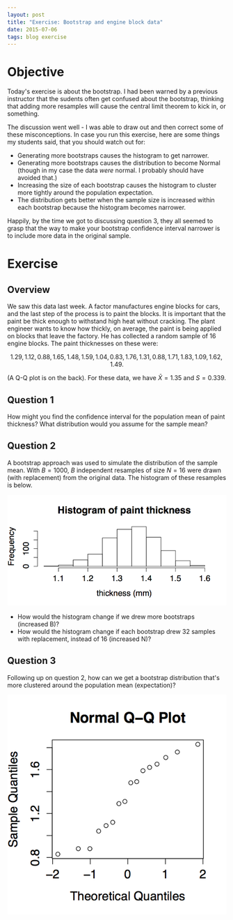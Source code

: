 ```yaml
---
layout: post
title: "Exercise: Bootstrap and engine block data"
date: 2015-07-06
tags: blog exercise
---
```


# Objective
Today's exercise is about the bootstrap. I had been warned by a previous instructor that the sudents often get confused about the bootstrap, thinking that adding more resamples will cause the central limit theorem to kick in, or something.

The discussion went well - I was able to draw out and then correct some of these misconceptions. In case you run this exercise, here are some things my students said, that you should watch out for:

 - Generating more bootstraps causes the histogram to get narrower.
 - Generating more bootstraps causes the distribution to become Normal (though in my case the data *were* normal. I probably should have avoided that.)
 - Increasing the size of each bootstrap causes the histogram to cluster more tightly around the population expectation.
 - The distribution gets better when the sample size is increased within each bootstrap because the histogram becomes narrower.

Happily, by the time we got to discussing question 3, they all seemed to grasp that the way to make your bootstrap confidence interval narrower is to include more data in the original sample.

# Exercise
## Overview
We saw this data last week. A factor manufactures engine blocks for cars, and the last step of the process is to paint the blocks. It is important that the paint be thick enough to withstand high heat without cracking. The plant engineer wants to know how thickly, on average, the paint is being applied on blocks that leave the factory. He has collected a random sample of 16 engine blocks. The paint thicknesses on these were:

$$1.29, 1.12, 0.88, 1.65, 1.48, 1.59, 1.04, 0.83, 1.76, 1.31, 0.88, 1.71, 1.83, 1.09, 1.62, 1.49.$$

(A Q-Q plot is on the back). For these data, we have ${\bar X} = 1.35$ and $S = 0.339$.

## Question 1
How might you find the confidence interval for the population mean of paint thickness? What distribution would you assume for the sample mean?


## Question 2
A bootstrap approach was used to simulate the distribution of the sample mean. With $B=1000$, $B$ independent resamples of size $N=16$ were drawn (with replacement) from the original data. The histogram of these resamples is below.

![Histogram of paint thickness resamples](/images/2015/7/6/hist.png)

- How would the histogram change if we drew more bootstraps (increased B)?
- How would the histogram change if each bootstrap drew 32 samples with replacement, instead of 16 (increased N)?

## Question 3
Following up on question 2, how can we get a bootstrap distribution that's more clustered around the population mean (expectation)?


![QQ plot for the engine block data](/images/2015/7/6/qqnorm.png)
